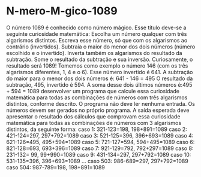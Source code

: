 # N-mero-M-gico-1089
O número 1089 é conhecido como número mágico. Esse título deve-se a seguinte curiosidade matemática:  Escolha um número qualquer com três algarismos distintos. Escreva esse número, só que com os algarismos ao contrário (invertidos). Subtraia o maior do menor dos dois números (número escolhido e o invertido). Inverta também os algarismos do resultado da subtração. Some o resultado da subtração e sua inversão. Curiosamente, o resultado será 1089! Tomemos como exemplo o número 146 (com os três algarismos diferentes, 1, 4 e o 6). Esse número invertido é 641. A subtração do maior para o menor dos dois números é: 641 - 146 = 495  O resultado da subtração, 495, invertido é 594. A soma desse dois últimos números é:495 + 594 = 1089  desenvolver um programa que calcule essa curiosidade matemática para todas as combinações de números com três algarismos distintos, conforme descrito. O programa não deve ler nenhuma entrada. Os números devem ser gerados no próprio programa. A saída esperada deve apresentar o resultado dos cálculos que comprovam essa curiosidade matemática para todas as combinações de números com 3 algarismos distintos, da seguinte forma: caso   1: 321-123=198, 198+891=1089 caso   2: 421-124=297, 297+792=1089 caso   3: 521-125=396, 396+693=1089 caso   4: 621-126=495, 495+594=1089 caso   5: 721-127=594, 594+495=1089 caso   6: 821-128=693, 693+396=1089 caso   7: 921-129=792, 792+297=1089 caso   8: 231-132= 99,  99+990=1089 caso   9: 431-134=297, 297+792=1089 caso  10: 531-135=396, 396+693=1089 ... caso 503: 986-689=297, 297+792=1089 caso 504: 987-789=198, 198+891=1089
